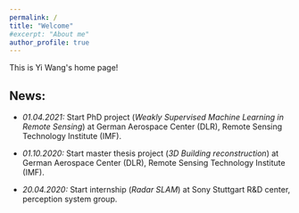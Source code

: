 ```yaml
---
permalink: /
title: "Welcome"
#excerpt: "About me"
author_profile: true
---
```


This is Yi Wang's home page!

## News:  

* *01.04.2021:* Start PhD project (*Weakly Supervised Machine Learning in Remote Sensing*) at German Aerospace Center (DLR), Remote Sensing Technology Institute (IMF).

* *01.10.2020:* Start master thesis project (*3D Building reconstruction*) at German Aerospace Center (DLR), Remote Sensing Technology Institute (IMF).

* *20.04.2020:* Start internship (*Radar SLAM*) at Sony Stuttgart R&D center, perception system group.
